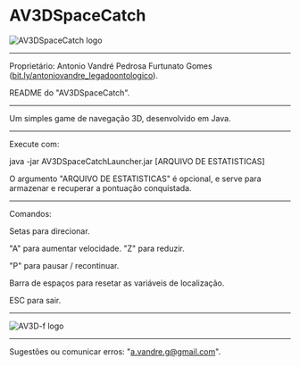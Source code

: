 # AV3DSpaceCatch
![AV3DSpaceCatch logo](https://antoniovandre2.github.io/AV3DSpaceCatch/AV3DSpaceCatch%20-%20Logo%20-%20200p.png)
____________________

Proprietário: Antonio Vandré Pedrosa Furtunato Gomes ([bit.ly/antoniovandre_legadoontologico](https://bit.ly/antoniovandre_legadoontologico)).

README do "AV3DSpaceCatch".
____________________

Um simples game de navegação 3D, desenvolvido em Java.
_____

Execute com:

java -jar AV3DSpaceCatchLauncher.jar [ARQUIVO DE ESTATISTICAS]

O argumento "ARQUIVO DE ESTATISTICAS" é opcional, e serve para armazenar e recuperar a pontuação conquistada.
____________________

Comandos:

Setas para direcionar.

"A" para aumentar velocidade. "Z" para reduzir.

"P" para pausar / recontinuar.

Barra de espaços para resetar as variáveis de localização.

ESC para sair.
____________________

![AV3D-f logo](https://antoniovandre2.github.io/AV3DSpaceCatch/Powered%20by%20AV3D-f%20engine%20-%20200p.png)
____________________

Sugestões ou comunicar erros: "a.vandre.g@gmail.com".
